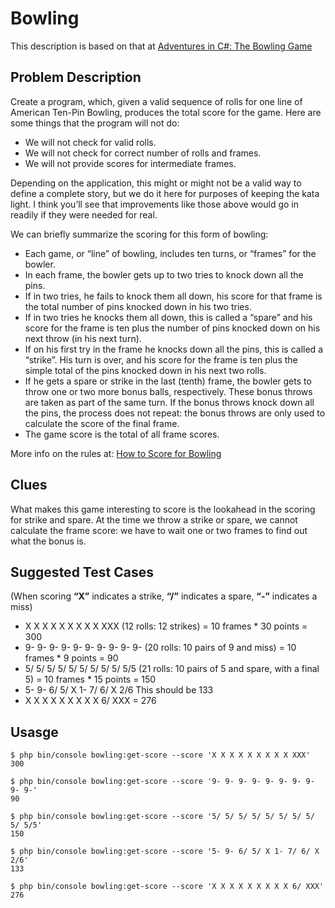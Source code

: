 # Bowling

This description is based on that at
[Adventures in C#: The Bowling Game](http://ronjeffries.com/xprog/articles/acsbowling/)

## Problem Description

Create a program, which, given a valid sequence of rolls for one line of American Ten-Pin Bowling, produces the total
 score for the game. Here are some things that the program will not do:

* We will not check for valid rolls.
* We will not check for correct number of rolls and frames.
* We will not provide scores for intermediate frames.

Depending on the application, this might or might not be a valid way to define a complete story, but we do it here for
purposes of keeping the kata light. I think you’ll see that improvements like those above would go in readily if they
were needed for real.

We can briefly summarize the scoring for this form of bowling:

* Each game, or “line” of bowling, includes ten turns, or “frames” for the bowler.
* In each frame, the bowler gets up to two tries to knock down all the pins.
* If in two tries, he fails to knock them all down, his score for that frame is the total number of pins knocked down in
  his two tries.
* If in two tries he knocks them all down, this is called a “spare” and his score for the frame is ten plus the number
  of pins knocked down on his next throw (in his next turn).
* If on his first try in the frame he knocks down all the pins, this is called a “strike”. His turn is over, and his
  score for the frame is ten plus the simple total of the pins knocked down in his next two rolls.
* If he gets a spare or strike in the last (tenth) frame, the bowler gets to throw one or two more bonus balls,
  respectively. These bonus throws are taken as part of the same turn. If the bonus throws knock down all the pins, the
  process does not repeat: the bonus throws are only used to calculate the score of the final frame.
* The game score is the total of all frame scores.

More info on the rules at: [How to Score for Bowling](http://www.topendsports.com/sport/tenpin/scoring.htm)

## Clues

What makes this game interesting to score is the lookahead in the scoring for strike and spare. At the time we throw a
strike or spare, we cannot calculate the frame score: we have to wait one or two frames to find out what the bonus is.

## Suggested Test Cases

(When scoring **“X”** indicates a strike, **“/”** indicates a spare, **“-”** indicates a miss)

* X X X X X X X X X XXX (12 rolls: 12 strikes) = 10 frames * 30 points = 300
* 9- 9- 9- 9- 9- 9- 9- 9- 9- 9- (20 rolls: 10 pairs of 9 and miss) = 10 frames * 9 points = 90
* 5/ 5/ 5/ 5/ 5/ 5/ 5/ 5/ 5/ 5/5 (21 rolls: 10 pairs of 5 and spare, with a final 5) = 10 frames * 15 points = 150
* 5- 9- 6/ 5/ X 1- 7/ 6/ X 2/6 This should be 133
* X X X X X X X X X 6/ XXX = 276

## Usasge

```shell
$ php bin/console bowling:get-score --score 'X X X X X X X X X XXX'
300
```

```shell
$ php bin/console bowling:get-score --score '9- 9- 9- 9- 9- 9- 9- 9- 9- 9-'
90
```

```shell
$ php bin/console bowling:get-score --score '5/ 5/ 5/ 5/ 5/ 5/ 5/ 5/ 5/ 5/5'
150
```

```shell
$ php bin/console bowling:get-score --score '5- 9- 6/ 5/ X 1- 7/ 6/ X 2/6'
133
```

```shell
$ php bin/console bowling:get-score --score 'X X X X X X X X X 6/ XXX'
276
```
